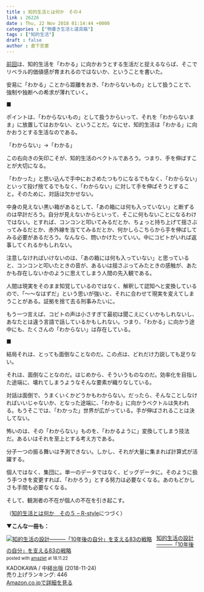 ```yaml
---
title : 知的生活とは何か　その４
link : 26226
date : Thu, 22 Nov 2018 01:14:44 +0000
categories : ["物書き生活と道具箱"]
tags : ["知的生活"]
draft : false
author : 倉下忠憲
---
```


<a href="https://rashita.net/blog/?p=26222">前回</a>は、知的生活を「わかる」に向かおうとする生活だと捉えるならば、そこでリベラル的価値感が育まれるのではないか、ということを書いた。

安易に「わかる」ことから距離をおき、「わからないもの」として扱うことで、強制や独断への希求が薄れていく。

■

ポイントは、「わからないもの」として扱うからいって、それを「わからないまま」に放置してはおかない、ということだ。なにせ、知的生活は「わかる」に向かおうとする生活なのである。

「わからない」→「わかる」

この右向きの矢印こそが、知的生活のベクトルであろう。つまり、手を伸ばすことが大切になる。

「わかった」と思い込んで手中におさめたつもりになるでもなく、「わからない」といって投げ捨てるでもなく、「わからない」に対して手を伸ばそうとすること。そのために、対話は欠かせない。

中身の見えない黒い箱があるとして、「あの箱には何も入っていない」と断ずるのは早計だろう。自分が見えないからといって、そこに何もないことになるわけではない。とすれば、コンコンと叩いてみるだとか、ちょっと持ち上げて揺さぶってみるだとか、赤外線を当ててみるだとか、何かしらこちらから手を伸ばしてみる必要があるだろう。なんなら、問いかけたっていい。中にコビトがいれば返事してくれるかもしれない。

注意しなければいけないのは、「あの箱には何も入っていない」と思っていると、コンコンと叩いたときの音が、あるいは揺さぶってみたときの感触が、あたかも存在しないかのように思えてしまう人間の先入観である。

人間は現実をそのまま知覚しているのではなく、解釈して認知へと変換しているので、「〜〜なはずだ」という思いが強いと、それに合わせて現実を変えてしまうことがある。証拠を捨て去る刑事みたいに。

もう一つ言えば、コビトの声は小さすぎて最初は聞こえにくいかもしれないし、あなたとは違う言語で話しているかもしれない。つまり、「わかる」に向かう途中にも、たくさんの「わからない」は存在している。

■

結局それは、とっても面倒なことなのだ。この点は、どれだけ力説しても足りない。

それは、面倒なことなのだ。はじめから、そういうものなのだ。効率化を目指した途端に、壊れてしまうようなそんな要素が織りなしている。

対話は面倒で、うまくいくかどうかもわからない。だったら、そんなことしなければいいじゃないか、となった途端に、「わかる」に向かうベクトルは失われる。もうそこでは、「わかった」世界が広がっている。手が伸ばされることは決してない。

怖いのは、その「わからない」ものを、「わかるように」変換してしまう技法だ。あるいはそれを至上とする考え方である。

分子一つの振る舞いは予測できない。しかし、それが大量に集まれば計算式が活躍する。

個人ではなく、集団に。単一のデータではなく、ビッグデータに。そのように扱う手つきを変更すれば、「わかろう」とする努力は必要なくなる。あのもどかしさも手間も必要なくなる。

そして、観測者の不在が個人の不在を引き起こす。

（<a href="https://rashita.net/blog/?p=26231&">知的生活とは何か　その５ – R-style</a>につづく）

<strong>▼こんな一冊も：</strong>

<div class="amazlet-box" style="margin-bottom:0px;"><div class="amazlet-image" style="float:left;margin:0px 12px 1px 0px;"><a href="http://www.amazon.co.jp/exec/obidos/ASIN/B07KPV95Y5/rashita1000-22/ref=nosim/" name="amazletlink" target="_blank"><img src="https://images-fe.ssl-images-amazon.com/images/I/41f3tN1pXLL._SL160_.jpg" alt="知的生活の設計―――「10年後の自分」を支える83の戦略" style="border: none;" /></a></div><div class="amazlet-info" style="line-height:120%; margin-bottom: 10px"><div class="amazlet-name" style="margin-bottom:10px;line-height:120%"><a href="http://www.amazon.co.jp/exec/obidos/ASIN/B07KPV95Y5/rashita1000-22/ref=nosim/" name="amazletlink" target="_blank">知的生活の設計―――「10年後の自分」を支える83の戦略</a><div class="amazlet-powered-date" style="font-size:80%;margin-top:5px;line-height:120%">posted with <a href="http://www.amazlet.com/" title="amazlet" target="_blank">amazlet</a> at 18.11.22</div></div><div class="amazlet-detail">KADOKAWA / 中経出版 (2018-11-24)<br />売り上げランキング: 446<br /></div><div class="amazlet-sub-info" style="float: left;"><div class="amazlet-link" style="margin-top: 5px"><a href="http://www.amazon.co.jp/exec/obidos/ASIN/B07KPV95Y5/rashita1000-22/ref=nosim/" name="amazletlink" target="_blank">Amazon.co.jpで詳細を見る</a></div></div></div><div class="amazlet-footer" style="clear: left"></div></div>

